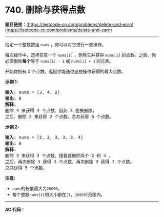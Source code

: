 # 740. 删除与获得点数

**题目链接：**[https://leetcode-cn.com/problems/delete-and-earn](https://leetcode-cn.com/problems/delete-and-earn)

---

<div class="content__1Y2H">
 <div class="notranslate">
  <p>给定一个整数数组&nbsp;<code>nums</code>&nbsp;，你可以对它进行一些操作。</p> 
  <p>每次操作中，选择任意一个&nbsp;<code>nums[i]</code>&nbsp;，删除它并获得&nbsp;<code>nums[i]</code>&nbsp;的点数。之后，你必须删除<strong>每个</strong>等于&nbsp;<code>nums[i] - 1</code>&nbsp;或&nbsp;<code>nums[i] + 1</code>&nbsp;的元素。</p> 
  <p>开始你拥有 0 个点数。返回你能通过这些操作获得的最大点数。</p> 
  <p><strong>示例 1:</strong></p> 
  <pre class="language-text"><strong>输入:</strong> nums = [3, 4, 2]
<strong>输出:</strong> 6
<strong>解释:</strong> 
删除 4 来获得 4 个点数，因此 3 也被删除。
之后，删除 2 来获得 2 个点数。总共获得 6 个点数。
</pre> 
  <p><strong>示例&nbsp;2:</strong></p> 
  <pre class="language-text"><strong>输入:</strong> nums = [2, 2, 3, 3, 3, 4]
<strong>输出:</strong> 9
<strong>解释:</strong> 
删除 3 来获得 3 个点数，接着要删除两个 2 和 4 。
之后，再次删除 3 获得 3 个点数，再次删除 3 获得 3 个点数。
总共获得 9 个点数。
</pre> 
  <p><strong>注意:</strong></p> 
  <ul> 
   <li><code>nums</code>的长度最大为<code>20000</code>。</li> 
   <li>每个整数<code>nums[i]</code>的大小都在<code>[1, 10000]</code>范围内。</li> 
  </ul> 
 </div>
</div>

---

**AC 代码：**

```java

```